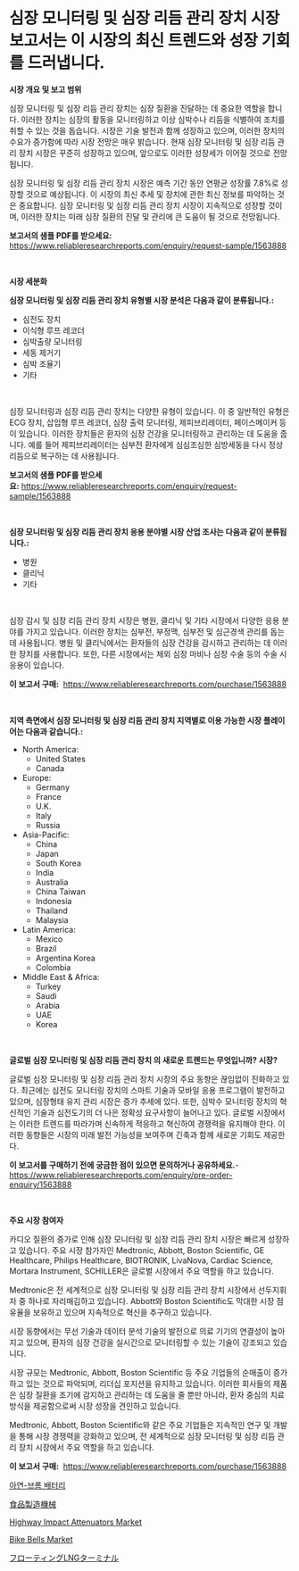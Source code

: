 <p><h1>심장 모니터링 및 심장 리듬 관리 장치 시장 보고서는 이 시장의 최신 트렌드와 성장 기회를 드러냅니다.</h1></p><p><strong>시장 개요 및 보고 범위</strong></p>
<p><p>심장 모니터링 및 심장 리듬 관리 장치는 심장 질환을 진달하는 데 중요한 역할을 합니다. 이러한 장치는 심장의 활동을 모니터링하고 이상 심박수나 리듬을 식별하여 조치를 취할 수 있는 것을 돕습니다. 시장은 기술 발전과 함께 성장하고 있으며, 이러한 장치의 수요가 증가함에 따라 시장 전망은 매우 밝습니다. 현재 심장 모니터링 및 심장 리듬 관리 장치 시장은 꾸준히 성장하고 있으며, 앞으로도 이러한 성장세가 이어질 것으로 전망됩니다. </p><p>심장 모니터링 및 심장 리듬 관리 장치 시장은 예측 기간 동안 연평균 성장률 7.8%로 성장할 것으로 예상됩니다. 이 시장의 최신 추세 및 장치에 관한 최신 정보를 파악하는 것은 중요합니다. 심장 모니터링 및 심장 리듬 관리 장치 시장이 지속적으로 성장할 것이며, 이러한 장치는 미래 심장 질환의 진달 및 관리에 큰 도움이 될 것으로 전망됩니다.</p></p>
<p><strong>보고서의 샘플 PDF를 받으세요:</strong> <a href="https://www.reliableresearchreports.com/enquiry/request-sample/1563888">https://www.reliableresearchreports.com/enquiry/request-sample/1563888</a></p>
<p>&nbsp;</p>
<p><strong>시장 세분화</strong></p>
<p><strong>심장 모니터링 및 심장 리듬 관리 장치 유형별 시장 분석은 다음과 같이 분류됩니다.:</strong></p>
<p><ul><li>심전도 장치</li><li>이식형 루프 레코더</li><li>심박출량 모니터링</li><li>세동 제거기</li><li>심박 조율기</li><li>기타</li></ul></p>
<p>&nbsp;</p>
<p><p>심장 모니터링과 심장 리듬 관리 장치는 다양한 유형이 있습니다. 이 중 일반적인 유형은 ECG 장치, 삽입형 루프 레코더, 심장 출력 모니터링, 제피브리레이터, 페이스메이커 등이 있습니다. 이러한 장치들은 환자의 심장 건강을 모니터링하고 관리하는 데 도움을 줍니다. 예를 들어 제피브리레이터는 심부전 환자에게 심심조심한 심방세동을 다시 정상 리듬으로 복구하는 데 사용됩니다.</p></p>
<p><strong>보고서의 샘플 PDF를 받으세요:</strong>&nbsp;<a href="https://www.reliableresearchreports.com/enquiry/request-sample/1563888">https://www.reliableresearchreports.com/enquiry/request-sample/1563888</a></p>
<p>&nbsp;</p>
<p><strong> 심장 모니터링 및 심장 리듬 관리 장치 응용 분야별 시장 산업 조사는 다음과 같이 분류됩니다.:</strong></p>
<p><ul><li>병원</li><li>클리닉</li><li>기타</li></ul></p>
<p>&nbsp;</p>
<p><p>심장 감시 및 심장 리듬 관리 장치 시장은 병원, 클리닉 및 기타 시장에서 다양한 응용 분야를 가지고 있습니다. 이러한 장치는 심부전, 부정맥, 심부전 및 심근경색 관리를 돕는 데 사용됩니다. 병원 및 클리닉에서는 환자들의 심장 건강을 감시하고 관리하는 데 이러한 장치를 사용합니다. 또한, 다른 시장에서는 체외 심장 마비나 심장 수술 등의 수술 시 응용이 있습니다.</p></p>
<p><strong>이 보고서 구매:</strong>&nbsp; <a href="https://www.reliableresearchreports.com/purchase/1563888">https://www.reliableresearchreports.com/purchase/1563888</a></p>
<p>&nbsp;</p>
<p><strong>지역 측면에서 심장 모니터링 및 심장 리듬 관리 장치 지역별로 이용 가능한 시장 플레이어는 다음과 같습니다.:</strong></p>
<p><ul>
    <li>
        North America:
        <ul>
            <li>United States</li>
            <li>Canada</li>
        </ul>
    </li>
    <li>
        Europe:
        <ul>
            <li>Germany</li>
            <li>France</li>
            <li>U.K.</li>
            <li>Italy</li>
            <li>Russia</li>
        </ul>
    </li>
    <li>
        Asia-Pacific:
        <ul>
            <li>China</li>
            <li>Japan</li>
            <li>South Korea</li>
            <li>India</li>
            <li>Australia</li>
            <li>China Taiwan</li>
            <li>Indonesia</li>
            <li>Thailand</li>
            <li>Malaysia</li>
        </ul>
    </li>
    <li>
        Latin America:
        <ul>
            <li>Mexico</li>
            <li>Brazil</li>
            <li>Argentina Korea</li>
            <li>Colombia</li>
        </ul>
    </li>
    <li>
        Middle East & Africa:
        <ul>
            <li>Turkey</li>
            <li>Saudi</li>
            <li>Arabia</li>
            <li>UAE</li>
            <li>Korea</li>
        </ul>
    </li>
    </ul></p>
<p>&nbsp;</p>
<p><strong>글로벌 심장 모니터링 및 심장 리듬 관리 장치 의 새로운 트렌드는 무엇입니까? 시장?</strong></p>
<p><p>글로벌 심장 모니터링 및 심장 리듬 관리 장치 시장의 주요 동향은 끊임없이 진화하고 있다. 최근에는 심전도 모니터링 장치의 스마트 기술과 모바일 응용 프로그램이 발전하고 있으며, 심장형태 유지 관리 시장은 증가 추세에 있다. 또한, 심박수 모니터링 장치의 혁신적인 기술과 심전도기의 더 나은 정확성 요구사항이 늘어나고 있다. 글로벌 시장에서는 이러한 트렌드를 따라가며 신속하게 적응하고 혁신하여 경쟁력을 유지해야 한다. 이러한 동향들은 시장의 미래 발전 가능성을 보여주며 긴축과 함께 새로운 기회도 제공한다.</p></p>
<p><strong>이 보고서를 구매하기 전에 궁금한 점이 있으면 문의하거나 공유하세요.</strong>- <a href="https://www.reliableresearchreports.com/enquiry/pre-order-enquiry/1563888">https://www.reliableresearchreports.com/enquiry/pre-order-enquiry/1563888</a></p>
<p>&nbsp;</p>
<p><strong>주요 시장 참여자</strong></p>
<p><p>카디오 질환의 증가로 인해 심장 모니터링 및 심장 리듬 관리 장치 시장은 빠르게 성장하고 있습니다. 주요 시장 참가자인 Medtronic, Abbott, Boston Scientific, GE Healthcare, Philips Healthcare, BIOTRONIK, LivaNova, Cardiac Science, Mortara Instrument, SCHILLER은 글로벌 시장에서 주요 역할을 하고 있습니다.</p><p>Medtronic은 전 세계적으로 심장 모니터링 및 심장 리듬 관리 장치 시장에서 선두지휘자 중 하나로 자리매김하고 있습니다. Abbott와 Boston Scientific도 막대한 시장 점유율을 보유하고 있으며 지속적으로 혁신을 추구하고 있습니다.</p><p>시장 동향에서는 무선 기술과 데이터 분석 기술의 발전으로 의료 기기의 연결성이 높아지고 있으며, 환자의 심장 건강을 실시간으로 모니터링할 수 있는 기술이 강조되고 있습니다.</p><p>시장 규모는 Medtronic, Abbott, Boston Scientific 등 주요 기업들의 순매출이 증가하고 있는 것으로 파악되며, 리더십 포지션을 유지하고 있습니다. 이러한 회사들의 제품은 심장 질환을 조기에 감지하고 관리하는 데 도움을 줄 뿐만 아니라, 환자 중심의 치료 방식을 제공함으로써 시장 성장을 견인하고 있습니다.</p><p>Medtronic, Abbott, Boston Scientific와 같은 주요 기업들은 지속적인 연구 및 개발을 통해 시장 경쟁력을 강화하고 있으며, 전 세계적으로 심장 모니터링 및 심장 리듬 관리 장치 시장에서 주요 역할을 하고 있습니다.</p></p>
<p><strong>이 보고서 구매:</strong>&nbsp;&nbsp;<a href="https://www.reliableresearchreports.com/purchase/1563888">https://www.reliableresearchreports.com/purchase/1563888</a></p>
<p><p><a href="https://github.com/RichardLueilwitz787/Market-Research-Report-List-1/blob/main/86425015238.md">아연-브롬 배터리</a></p><p><a href="https://github.com/hwbcz413288296/Market-Research-Report-List-1/blob/main/16927115583.md">食品製造機械</a></p><p><a href="https://summer-dogwood-3e9.notion.site/Highway-Impact-Attenuators-Market-Research-Report-Reveals-The-Latest-Trends-And-Opportunities-of-thi-8e1b140dc31a466ebbc425cf87bfcd10">Highway Impact Attenuators Market</a></p><p><a href="https://github.com/derrinmiltonellis35gcl/Market-Research-Report-List-1/blob/main/bike-bells-market.md">Bike Bells Market</a></p><p><a href="https://github.com/efcvopdgkdx128/Market-Research-Report-List-1/blob/main/17999005582.md">フローティングLNGターミナル</a></p></p>
